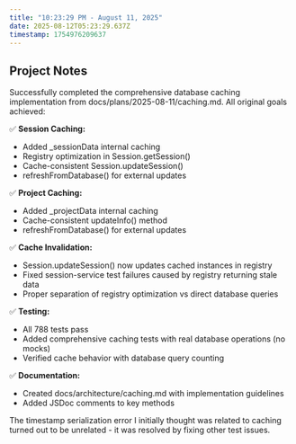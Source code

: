 ```yaml
---
title: "10:23:29 PM - August 11, 2025"
date: 2025-08-12T05:23:29.637Z
timestamp: 1754976209637
---
```


## Project Notes

Successfully completed the comprehensive database caching implementation from docs/plans/2025-08-11/caching.md. All original goals achieved:

✅ **Session Caching:**
- Added _sessionData internal caching 
- Registry optimization in Session.getSession()
- Cache-consistent Session.updateSession() 
- refreshFromDatabase() for external updates

✅ **Project Caching:**
- Added _projectData internal caching
- Cache-consistent updateInfo() method
- refreshFromDatabase() for external updates

✅ **Cache Invalidation:**
- Session.updateSession() now updates cached instances in registry
- Fixed session-service test failures caused by registry returning stale data
- Proper separation of registry optimization vs direct database queries

✅ **Testing:**
- All 788 tests pass
- Added comprehensive caching tests with real database operations (no mocks)
- Verified cache behavior with database query counting

✅ **Documentation:**
- Created docs/architecture/caching.md with implementation guidelines
- Added JSDoc comments to key methods

The timestamp serialization error I initially thought was related to caching turned out to be unrelated - it was resolved by fixing other test issues.
